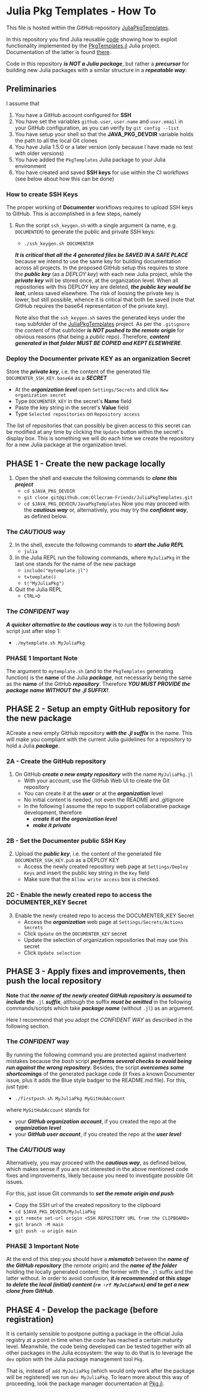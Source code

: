 # Julia Pkg Templates - How To

This file is hosted within the GitHub repository [JuliaPkgTemplates](https://github.com/Ollecram-Friends/JuliaPkgTemplates). 

In this repository you find Julia reusable [code](mytemplate.jl) showing how to exploit functionality implemented by the [PkgTemplates.jl](https://github.com/invenia/PkgTemplates.jl) Julia project. Documentation of the latter is found [there](https://invenia.github.io/PkgTemplates.jl/stable/). 

Code in this repository ***is NOT a Julia package***, but rather a ***precursor*** for building new Julia packages with a similar structure in a ***repeatable way***.

## Preliminaries

I assume that  
1. You have a GitHub account configured for **SSH**
2. You have set the variables `github.user`, `user.name` and `user.email` in your GitHub configuration, as you can verify by `git config --list`  
3. You have setup your shell so that the **JAVA_PKG_DEVDIR** variable holds the path to all the local Git clones
4. You have Julia 1.5.0 or a later version (only because I have made no test with older versions)
5. You have added the `PkgTemplates` Julia package to your Julia environment
6. You have created and saved **SSH keys** for use within the CI workflows (see below about how this can be done)

### How to create SSH Keys
The proper working of **Documenter** workflows requires to upload SSH keys to GitHub. 
This is accomplished in a few steps, namely

1. Run the script `ssh_keygen.sh` with a single argument (a name, e.g. `DOCUMENTER`) to generate the public and private SSH keys: 
    - `./ssh_keygen.sh DOCUMENTER`
    
    ***It is critical that all the 4 generated files be SAVED IN A SAFE PLACE*** because we intend to use the same key
    for building documentation across all projects. In the proposed GitHub setup this requires to store the ***public key*** (as a *DEPLOY key*) with each new Julia project, while the ***private key*** will be stored once, at the organization level. When all repositories with this DEPLOY key are deleted, ***the public key would be lost***, unless saved elsewhere. The risk of loosing the private key is lower, but still possible, whence it is critical that both be saved (note that GitHub requires the base64 representation of the private key). 

    Note also that the `ssh_keygen.sh` saves the generated keys under the `temp` subfolder of the [JuliaPkgTemplates](https://github.com/Ollecram-Friends/JuliaPkgTemplates) project. As per the `.gitignore` the content of that subfolder ***is NOT pushed to the remote origin*** for obvious reasons  (that being a *public* repo). Therefore, ***content generated in that folder MUST BE COPIED and KEPT ELSEWHERE***.

### Deploy the Documenter private KEY as an organization Secret

Store the ***private key***, i.e. the content of the generated file `DOCUMENTER_SSH_KEY.base64` as a ***SECRET*** 
- At the ***organization level*** open `Settings/Secrets` and click `New organization secret`
- Type `DOCUMENTER_KEY` in the secret's **Name** field
- Paste the key string in the secret's **Value** field
- Type `Selected repositories` on `Repository access`
    
The list of repositories that can possibly be given access to this secret can be modified at any time by clicking the `Update` button within the secret's display box. This is something we will do each time we create the repository for a new Julia package at the organization level. 

## PHASE 1 - Create the new package locally
1. Open the shell and execute the following commands to ***clone this project***
    - `cd $JAVA_PKG_DEVDIR`
    - `git clone git@github.com:Ollecram-Friends/JuliaPkgTemplates.git`
    - `cd $JAVA_PKG_DEVDIR/JavaPkgTemplates`
Now you may proceed with the ***cautious way*** or, alternatively, you may try the ***confident way***, as defined below.

### The *CAUTIOUS* way

2. In the shell, execute the following commands to ***start the Julia REPL***
    - `julia`
3. In the Julia REPL run the following commands, where `MyJuliaPkg` in the last one stands for the name of the new package
    - `include("mytemplate.jl")`
    - `t=template()`
    - `t("MyJuliaPkg")`
4. Quit the Julia REPL
    - `CTRL+D`

### The *CONFIDENT* way

***A quicker alternative to the cautious way*** is to run the following *bash* script just after step 1:
- `./mytemplate.sh MyJuliaPkg`

### PHASE 1 Important Note
The argument to `mytemplate.sh` (and to the `PkgTemplates` generating function) is the **name** of the Julia ***package***, not necessarily being the same as the **name** of the GitHub ***repository***. Therefore ***YOU MUST PROVIDE the package name WITHOUT the .jl SUFFIX!***.

## PHASE 2 - Setup an empty GitHub repository for the new package
ACreate a new empty GitHub repository ***with the .jl suffix*** in the name. This will make you compliant with the current Julia guidelines for a repository to hold a Julia ***package***. 

### 2A - Create the GitHub repository
1. On GitHub ***create a new empty repository*** with the name `MyJuliaPkg.jl`
    - With your account, use the GitHub Web UI to create the Git repository
    - You can create it at the ***user*** or at the ***organization*** level 
    - No initial content is needed, not even the README and .gitignore
    - In the following I assume the repo to support collaborative package development, therefore
        - ***create it at the organization level*** 
        - ***make it private***

### 2B - Set the Documenter public SSH Key 

2. Upload the ***public key***, i.e. the content of the generated file `DOCUMENTER_SSH_KEY.pub` as a DEPLOY KEY
    - Access the newly created repository web page at `Settings/Deploy Keys` and insert the public key string in the `Key` field 
    - Make sure that the `Allow write access` box is checked.

### 2C - Enable the newly created repo to access the DOCUMENTER_KEY Secret 
3. Enable the newly created repo to access the DOCUMENTER_KEY Secret   
    - Access the ***organization*** web page at `Settings/Secrets/Actions Secrets`
    - Click `Update` on the `DOCUMENTER_KEY` secret
    - Update the selection of organization repositories that may use this secret
    - Click `Update selection`  

## PHASE 3 - Apply fixes and improvements, then push the local repository

**Note** that ***the name of the newly created GitHub repository is assumed to include the*** `.jl` ***suffix***, although the suffix ***must be omitted*** in the following commands/scripts which take ***package name*** (without `.jl`) as an argument.  

Here I recommend that you adopt the *CONFIDENT WAY* as described in the following section.

### The *CONFIDENT* way

By running the following command you are protected against inadvertent mistakes because the *bash* script ***performs several checks to avoid being run against the wrong repository***. Besides, the script ***overcomes some shortcomings*** of the generated package code (it fixes a known Documenter issue, plus it adds the Blue style badger to the README.md file). For this, just type:
- `./firstpush.sh MyJuliaPkg MyGitHubAccount`

where `MyGitHubAccount` stands for 
- your ***GitHub organization account***, if you created the repo at the ***organization level***
- your ***GitHub user account***, if you created the repo at the ***user level*** 

### The *CAUTIOUS* way
Alternatively, you may proceed with the ***cautious way***, as defined below, which makes sense if you are not interested in the above mentioned code fixes and improvements, likely because you need to investigate possible Git issues.

For this, just issue Git commands to ***set the remote origin and push***
- Copy the SSH url of the created repository to the clipboard
- `cd $JAVA_PKG_DEVDIR/MyJuliaPkg`
- `git remote set-url origin <SSH REPOSITORY URL from the CLIPBOARD>`
- `git branch -M main`
- `git push -u origin main`

### PHASE 3 Important Note
At the end of this step you should have a ***mismatch*** between the ***name of the GitHub repository*** (the *remote origin*) and the ***name of the folder*** holding the locally generated content: the former with the `.jl` suffix and the latter without. In order to avoid confusion, ***it is recommended at this stage to delete the local (initial) content (`rm -rf MyJuliaPack`) and to get a new clone from GitHub***. 

## PHASE 4 - Develop the package (before registration)

It is certainly sensible to postpone putting a package in the official Julia registry at a point in time when the code has reached a certain maturity level. Meanwhile, the code being developed can be tested together with all other packages in the Julia ecosystem: the way to do that is to leverage the `dev` option with the Julia package management tool `Pkg`.  

That is, instead of `add MyJuliaPkg` (which would only work after the package will be registered) we run `dev MyJuliaPkg`.
To learn more about this way of proceeding, look the package manager documentation at [Pkg.jl](https://julialang.github.io/Pkg.jl/). 


